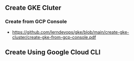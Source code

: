## Create GKE Cluter

### Create from GCP Console

* https://github.com/lerndevops/gke/blob/main/create-gke-cluster/create-gke-from-gcp-console.pdf

## Create Using Google Cloud CLI
